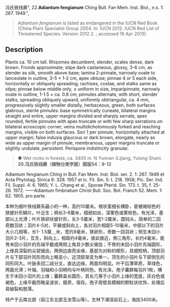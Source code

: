 冯氏铁线蕨",
22.**Adiantum fengianum** Ching Bull. Fan Mem. Inst. Biol., n.s. 1: 267. 1949.",

> *Adiantum fengianum* is listed as endangered in the IUCN Red Book (China Plant Specialist Group 2004. In: IUCN 2012. IUCN Red List of Threatened Species. Version 2012.2. ; accessed 16 Apr 2013).

## Description
Plants ca. 10 cm tall. Rhizomes decumbent, slender, scales dense, dark brown. Fronds approximate; stipe dark castaneous, glossy, 3-6 cm, as slender as silk, smooth above base; lamina 2-pinnate, narrowly ovate to lanceolate in outline, 3-5 × 1-2 cm, apex obtuse; pinnae 4 or 5 each side, horizontally or obliquely spreading; rachises, costae, and stalks same as stipe; pinnae below middle only, ± uniform in size, imparipinnate, narrowly ovate in outline, 1-1.5 × ca. 0.8 cm; pinnules alternate, with short, slender stalks, spreading obliquely upward, uniformly obtriangular, ca. 4 mm, progressively slightly smaller distally, herbaceous, green, both surfaces glabrous, sterile pinnules: base symmetrically cuneate, bilateral margins straight and entire, upper margins divided and sharply serrate, apex rounded, fertile pinnules with apex truncate or with few sharp serrations on bilateral acroscopic corner; veins multidichotomously forked and reaching margins, visible on both surfaces. Sori 1 per pinnule, horizontally attached at upper margin; false indusia glaucous or dark brown, elongate, nearly as wide as upper margin of pinnule, membranous, upper margins truncate or slightly undulate, persistent. Perispore indistinctly granular.

> ● Wet rocks in forests; ca. 3400 m. N Yunnan (Lijiang, Yulong Shan).
**20.冯氏铁线蕨（植物分类学报）图版54：9-12**

Adiantum fengianum Ching in Bull. Fan Mem. Inst. Biol. ser. 2. 1: 267. 1949 et Acta Phytotag. Sinica 6: 328. 1957 et Ic. Fil. Sin. 5: t. 218. 1958; Pic. Ser. Ind. Fil. Suppl. 4: 6. 1965; Y. L. Chang et al., Sporae Pterid. Sin. 173. t. 35, f. 25-26. 1972. ——Adiantum fimbriatum Christ Bull. Soc. Bot. Franch 52. Mem. 1: 62. 1905. pro parte.

本种为细叶铁线蕨系最小的一种，高约10厘米。根状茎细长横卧，密被褐棕色的狭披针形鳞片。叶近生；柄长3-6厘米，细弱如丝，深栗色或栗棕色，有光泽，基部以上光滑；叶片狭卵状披针形，长3-5厘米，宽1-2厘米，圆钝头，简单的二回奇数羽状；羽片4-5对，平展或斜向上，各对羽片相距5-10毫米，中部以下的羽片大小几相等，长1- 1.5厘＿米，宽约8毫米，狭卵形，奇数一回羽状；侧生末回小羽片2-3片，互生，斜向上，相距约4毫米，彼此接近，倒三角形，长约4毫米，能育末回小羽片的先端平截或两侧上角具少数尖锯齿；不育的末回小羽片先端圆形，上缘具深裂的尖锐锯齿，两侧边直而全缘，基部为对称的楔形，具细短柄，顶部羽片与下部羽片同形而向上略变小，近顶部渐变为单一，顶生的小羽片与下部侧生的同形同大。叶脉多回二歧分叉，直达边缘，两面均明显。叶干后薄草质，草绿色，两面光滑；叶轴、羽轴和小羽柄均与叶柄同色，有光泽。孢子囊群每羽片1枚，横生于末回小羽片的上缘；囊群盖长圆形，其长几等于小羽片上缘的宽度，灰白色或褐色，上缘平截而略呈波状，膜质，宿存。孢子周壁具模糊的颗粒状纹饰，处理后易破裂和脱落。

特产于云南北部（丽江东北部玉龙雪山等）。生林下潮湿岩石上，海拔3400米。
